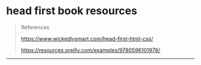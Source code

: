 # head first book resources

> References
>
> <https://www.wickedlysmart.com/head-first-html-css/>
>
> <https://resources.oreilly.com/examples/9780596101978/>

---
